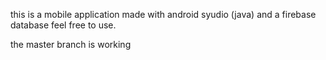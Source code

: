 this is a mobile application made with android syudio (java) and a firebase database feel free to use.




the master branch is working

